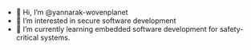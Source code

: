 - 👋 Hi, I’m @yannarak-wovenplanet
- 👀 I’m interested in secure software development
- 🌱 I’m currently learning embedded software development for safety-critical systems.


<!---
yannarak-wovenplanet/yannarak-wovenplanet is a ✨ special ✨ repository because its `README.md` (this file) appears on your GitHub profile.
You can click the Preview link to take a look at your changes.
--->
